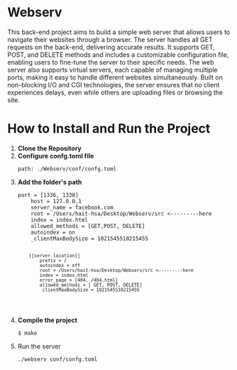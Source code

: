 <h1>Webserv</h1>
<p>This back-end project aims to build a simple web server that allows users to navigate their websites through a browser. The server handles all GET requests on the back-end, delivering accurate results. It supports GET, POST, and DELETE methods and includes a customizable configuration file, enabling users to fine-tune the server to their specific needs. The web server also supports virtual servers, each capable of managing multiple ports, making it easy to handle different websites simultaneously. Built on non-blocking I/O and CGI technologies, the server ensures that no client experiences delays, even while others are uploading files or browsing the site.</p>
<h1>How to Install and Run the Project</h1>
<ol>
   <li><strong>Clone the Repository</strong></li>
   <li><strong>Configure confg.toml file</strong></li>
   <pre><code>path: ./Webserv/conf/confg.toml</code></pre>
   <li><strong>Add the folder's path</strong></li>
   <pre><code>port = [1336, 1338]
	host = 127.0.0.1
	server_name = facebook.com
	root = /Users/hait-hsa/Desktop/Webserv/src <---------here
	index = index.html
	allowed_methods = [GET,POST, DELETE]
	autoindex = on
	_clientMaxBodySize = 1021545510215455

		[[server.location]]
			prefix = /
			autoindex = off
			root = /Users/hait-hsa/Desktop/Webserv/src <---------here
			index = index.html
			error_page = [404, /404.html]
			allowed_methods = [ GET, POST, DELETE]
			_clientMaxBodySize = 1021545510215455
   </code></pre>
   <li><strong>Compile the project</strong></li>
   <pre><code>$ make</code></pre>
   <li>Run the server</li>
   <pre><code>./webserv conf/confg.toml</code></pre>
</ol>
